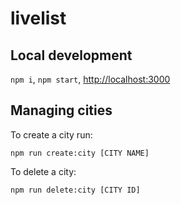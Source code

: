 # livelist

## Local development

`npm i`, `npm start`, [http://localhost:3000](http://localhost:3000)

## Managing cities

To create a city run:

`npm run create:city [CITY NAME]`

To delete a city:

`npm run delete:city [CITY ID]`